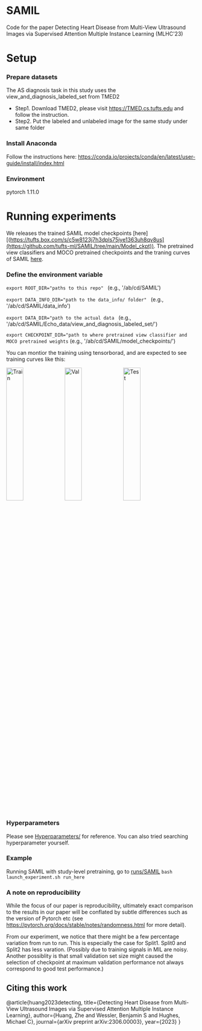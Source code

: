 # SAMIL
Code for the paper Detecting Heart Disease from Multi-View Ultrasound Images via Supervised Attention Multiple Instance Learning (MLHC'23)

# Setup
### Prepare datasets
The AS diagnosis task in this study uses the view_and_diagnosis_labeled_set from TMED2 
- Step1. Download TMED2, please visit https://TMED.cs.tufts.edu and follow the instruction.
- Step2. Put the labeled and unlabeled image for the same study under same folder

### Install Anaconda
Follow the instructions here: https://conda.io/projects/conda/en/latest/user-guide/install/index.html

### Environment
pytorch 1.11.0

# Running experiments
We releases the trained SAMIL model checkpoints [here][(https://tufts.box.com/s/c5w8123j7h3dpls75jye1363uh8qv8us](https://github.com/tufts-ml/SAMIL/tree/main/Model_ckpt)).
The pretrained view classifiers and MOCO pretrained checkpoints and the traning curves of SAMIL [here](https://tufts.box.com/s/c5w8123j7h3dpls75jye1363uh8qv8us). 

### Define the environment variable
```export ROOT_DIR="paths to this repo" ```
(e.g.,  '/ab/cd/SAMIL')

```export DATA_INFO_DIR="path to the data_info/ folder" ```
(e.g.,  '/ab/cd/SAMIL/data_info')

```export DATA_DIR="path to the actual data ```
(e.g.,  '/ab/cd/SAMIL/Echo_data/view_and_diagnosis_labeled_set/')

```export CHECKPOINT_DIR="path to where pretrained view classifier and MOCO pretrained weights```
(e.g.,  '/ab/cd/SAMIL/model_checkpoints/')


You can montior the training using tensorborad, and are expected to see training curves like this:

<p float="left">
  <img src="training_curves/split2/train.png" alt="Train" width="30%">
  <img src="training_curves/split2/val.png" alt="Val" width="30%">
  <img src="training_curves/split2/test.png" alt="Test" width="30%">
</p>

### Hyperparameters
Please see [Hyperparameters/](Hyperparameters) for reference. You can also tried searching hyperparameter yourself.

### Example
Running SAMIL with study-level pretraining, go to [runs/SAMIL](runs/SAMIL)
``` bash launch_experiment.sh run_here ```


### A note on reproducibility
While the focus of our paper is reproducibility, ultimately exact comparison to the results in our paper will be conflated by subtle differences such as the version of Pytorch etc (see https://pytorch.org/docs/stable/notes/randomness.html for more detail).

From our experiment, we notice that there might be a few percentage variation from run to run. This is especially the case for Split1. Split0 and Split2 has less varation. (Possibly due to training signals in MIL are noisy. Another possiblity is that small validation set size might caused the selection of checkpoint at maximum validation performance not always correspond to good test performance.)

## Citing this work
@article{huang2023detecting,
  title={Detecting Heart Disease from Multi-View Ultrasound Images via Supervised Attention Multiple Instance Learning},
  author={Huang, Zhe and Wessler, Benjamin S and Hughes, Michael C},
  journal={arXiv preprint arXiv:2306.00003},
  year={2023}
}
